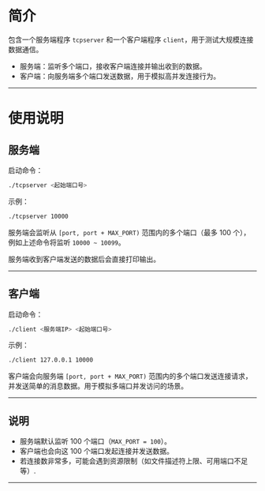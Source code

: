 


# 简介

包含一个服务端程序 `tcpserver` 和一个客户端程序 `client`，用于测试大规模连接数据通信。

- 服务端：监听多个端口，接收客户端连接并输出收到的数据。
- 客户端：向服务端多个端口发送数据，用于模拟高并发连接行为。

---

# 使用说明

## 服务端

启动命令：

```bash
./tcpserver <起始端口号>
````

示例：

```bash
./tcpserver 10000
```

服务端会监听从 `[port, port + MAX_PORT)` 范围内的多个端口（最多 100 个），例如上述命令将监听 `10000 ~ 10099`。

服务端收到客户端发送的数据后会直接打印输出。

---

## 客户端

启动命令：

```bash
./client <服务端IP> <起始端口号>
```

示例：

```bash
./client 127.0.0.1 10000
```

客户端会向服务端 `[port, port + MAX_PORT)` 范围内的多个端口发送连接请求，并发送简单的消息数据。用于模拟多端口并发访问的场景。

---

## 说明

* 服务端默认监听 100 个端口（`MAX_PORT = 100`）。
* 客户端也会向这 100 个端口发起连接并发送数据。
* 若连接数非常多，可能会遇到资源限制（如文件描述符上限、可用端口不足等）.

---





